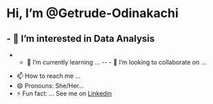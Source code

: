 # Hi, I’m @Getrude-Odinakachi
## - 👀 I’m interested in Data Analysis
+ - 🌱 I’m currently learning ...
-- - 💞️ I’m looking to collaborate on ...
- 📫 How to reach me ...
- 😄 Pronouns: She/Her...
- ⚡ Fun fact: ...
See me on [Linkedin](www.linkedin.com/in/ihechigetrude)

